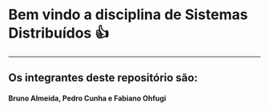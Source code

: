 # Bem vindo a disciplina de Sistemas Distribuídos 👍
---
## Os integrantes deste repositório são:
#### Bruno Almeida, Pedro Cunha e Fabiano Ohfugi
